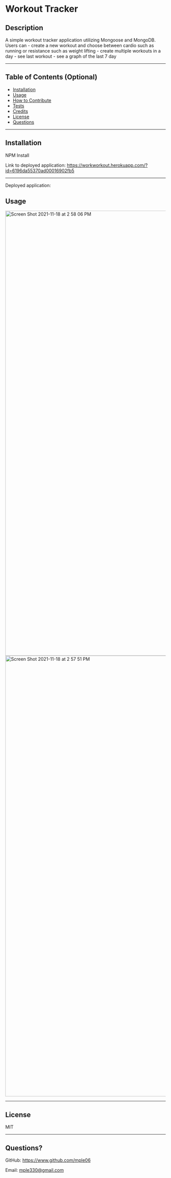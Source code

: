 # Workout Tracker

## Description

A simple workout tracker application utilizing Mongoose and MongoDB. 
Users can 
    - create a new workout and choose between cardio such as running or resistance such as weight lifting
    - create multiple workouts in a day
    - see last workout
    - see a graph of the last 7 day
    
---

## Table of Contents (Optional)

- [Installation](#installation)
- [Usage](#usage)
- [How to Contribute](#contribute)
- [Tests](#tests)
- [Credits](#credits)
- [License](#license)
- [Questions](#questions)

---

## Installation

NPM Install 

Link to deployed application:
https://workworkout.herokuapp.com/?id=6196da55370ad00016902fb5

---

Deployed application:


## Usage

<img width="1393" alt="Screen Shot 2021-11-18 at 2 58 06 PM" src="https://user-images.githubusercontent.com/90426657/142511541-de00d5b7-c252-4e24-b0ae-071caba6c697.png">

<img width="1380" alt="Screen Shot 2021-11-18 at 2 57 51 PM" src="https://user-images.githubusercontent.com/90426657/142511542-1f808ffe-143c-49c2-98e8-8cd2bb92cad9.png">

---

## License

MIT

---

## Questions?

GitHub: https://www.github.com/mple06

Email: mple330@gmail.com
